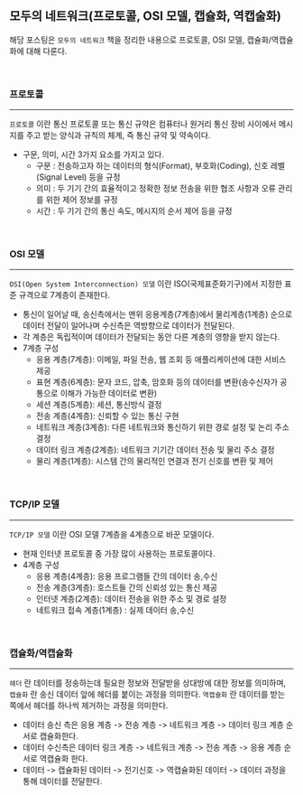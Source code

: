 ## 모두의 네트워크(프로토콜, OSI 모델, 캡슐화, 역캡술화)

해당 포스팅은 `모두의 네트워크` 책을 정리한 내용으로 프로토콜, OSI 모델, 캡슐화/역캡슐화에 대해 다룬다.


<br>

### 프로토콜
---

`프로토콜` 이란 통신 프로토콜 또는 통신 규약은 컴퓨터나 원거리 통신 장비 사이에서 메시지를 주고 받는 양식과 규칙의 체계, 즉 통신 규약 및 약속이다.

- 구문, 의미, 시간 3가지 요소를 가지고 있다.
  - 구문 : 전송하고자 하는 데이터의 형식(Format), 부호화(Coding), 신호 레벨(Signal Level) 등을 규정
  - 의미 : 두 기기 간의 효율적이고 정확한 정보 전송을 위한 협조 사항과 오류 관리를 위한 제어 정보를 규정
  - 시간 : 두 기기 간의 통신 속도, 메시지의 순서 제어 등을 규정

<br>

### OSI 모델
---

`OSI(Open System Interconnection) 모델` 이란 ISO(국제표준화기구)에서 지정한 표준 규격으로 7계층이 존재한다.

- 통신이 일어날 때, 송신측에서는 맨위 응용계층(7계층)에서 물리계층(1계층) 순으로 데이터 전달이 일어나며 수신측은 역방향으로 데이터가 전달된다.
- 각 계층은 독립적이며 데이터가 전달되는 동안 다른 계층의 영향을 받지 않는다.
- 7계층 구성
  - 응용 계층(7계층): 이메일, 파일 전송, 웹 조회 등 애플리케이션에 대한 서비스 제공
  - 표현 계층(6계층): 문자 코드, 압축, 암호화 등의 데이터를 변환(송수신자가 공통으로 이해가 가능한 데이터로 변환)
  - 세션 계층(5계층): 세션, 통신방식 결정
  - 전송 계층(4계층): 신뢰할 수 있는 통신 구현
  - 네트워크 계층(3계층): 다른 네트워크와 통신하기 위한 경로 설정 및 논리 주소 결정
  - 데이터 링크 계층(2계층): 네트워크 기기간 데이터 전송 및 물리 주소 결정
  - 물리 계층(1계층): 시스템 간의 물리적인 연결과 전기 신호를 변환 및 제어

<br>

### TCP/IP 모델
---

`TCP/IP 모델` 이란 OSI 모델 7계층을 4계층으로 바꾼 모델이다.

- 현재 인터넷 프로토콜 중 가장 많이 사용하는 프로토콜이다.
- 4계층 구성
  - 응용 계층(4계층): 응용 프로그램들 간의 데이터 송,수신
  - 전송 계층(3계층): 호스트들 간의 신뢰성 있는 통신 제공
  - 인터넷 계층(2계층): 데이터 전송을 위한 주소 및 경로 설정
  - 네트워크 접속 계층(1계층) : 실제 데이터 송,수신

<br>

### 캡슐화/역캡슐화
---

`헤더` 란 데이터를 정송하는데 필요한 정보와 전달받을 상대방에 대한 정보를 의미하며, `캡슐화` 란 송신 데이터 앞에 헤더를 붙이는 과정을 의미한다. `역캡슐화` 란 데이터를 받는 쪽에서 헤더를 하나씩 제거하는 과정을 의미한다.

- 데이터 송신 측은 응용 계층 -> 전송 계층 -> 네트워크 계층 -> 데이터 링크 계층 순서로 캡슐화한다.
- 데이터 수신측은 데이터 링크 계층 -> 네트워크 계층 -> 전송 계층 -> 응용 계층 순서로 역캡슐화 한다.
- 데이터 -> 캡슐화된 데이터 -> 전기신호 -> 역캡슐화된 데이터 -> 데이터 과정을 통해 데이터를 전달한다.